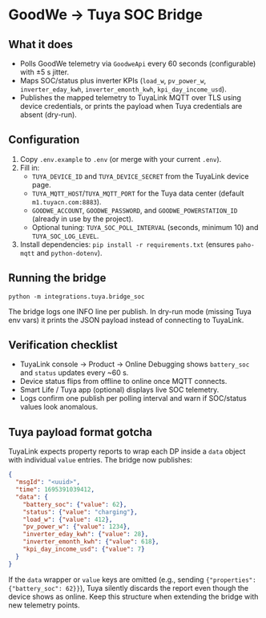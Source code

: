 # GoodWe → Tuya SOC Bridge



## What it does
- Polls GoodWe telemetry via `GoodweApi` every 60 seconds (configurable) with ±5 s jitter.
- Maps SOC/status plus inverter KPIs (`load_w`, `pv_power_w`, `inverter_eday_kwh`, `inverter_emonth_kwh`, `kpi_day_income_usd`).
- Publishes the mapped telemetry to TuyaLink MQTT over TLS using device credentials, or prints the payload when Tuya credentials are absent (dry-run).

## Configuration
1. Copy `.env.example` to `.env` (or merge with your current `.env`).
2. Fill in:
   - `TUYA_DEVICE_ID` and `TUYA_DEVICE_SECRET` from the TuyaLink device page.
   - `TUYA_MQTT_HOST`/`TUYA_MQTT_PORT` for the Tuya data center (default `m1.tuyacn.com:8883`).
   - `GOODWE_ACCOUNT`, `GOODWE_PASSWORD`, and `GOODWE_POWERSTATION_ID` (already in use by the project).
   - Optional tuning: `TUYA_SOC_POLL_INTERVAL` (seconds, minimum 10) and `TUYA_SOC_LOG_LEVEL`.
3. Install dependencies: `pip install -r requirements.txt` (ensures `paho-mqtt` and `python-dotenv`).

## Running the bridge
```shell
python -m integrations.tuya.bridge_soc
```

The bridge logs one INFO line per publish. In dry-run mode (missing Tuya env vars) it prints the JSON payload instead of connecting to TuyaLink.

## Verification checklist
- TuyaLink console → Product → Online Debugging shows `battery_soc` and `status` updates every ~60 s.
- Device status flips from offline to online once MQTT connects.
- Smart Life / Tuya app (optional) displays live SOC telemetry.
- Logs confirm one publish per polling interval and warn if SOC/status values look anomalous.

## Tuya payload format gotcha
TuyaLink expects property reports to wrap each DP inside a `data` object with individual `value` entries. The bridge now publishes:

```json
{
  "msgId": "<uuid>",
  "time": 1695391039412,
  "data": {
    "battery_soc": {"value": 62},
    "status": {"value": "charging"},
    "load_w": {"value": 412},
    "pv_power_w": {"value": 1234},
    "inverter_eday_kwh": {"value": 28},
    "inverter_emonth_kwh": {"value": 618},
    "kpi_day_income_usd": {"value": 7}
  }
}
```

If the `data` wrapper or `value` keys are omitted (e.g., sending `{"properties": {"battery_soc": 62}}`), Tuya silently discards the report even though the device shows as online. Keep this structure when extending the bridge with new telemetry points.


